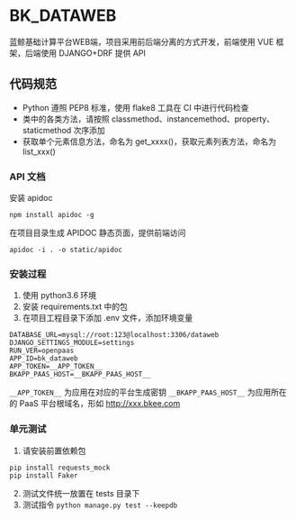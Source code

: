 # BK_DATAWEB

蓝鲸基础计算平台WEB端，项目采用前后端分离的方式开发，前端使用 VUE 框架，后端使用 DJANGO+DRF 提供 API

## 代码规范

* Python 遵照 PEP8 标准，使用 flake8 工具在 CI 中进行代码检查
* 类中的各类方法，请按照 classmethod、instancemethod、property、staticmethod 次序添加
* 获取单个元素信息方法，命名为 get_xxxx()，获取元素列表方法，命名为 list_xxx()

### API 文档

安装 apidoc 
```
npm install apidoc -g
```

在项目目录生成 APIDOC 静态页面，提供前端访问
```
apidoc -i . -o static/apidoc
```

### 安装过程

1. 使用 python3.6 环境
2. 安装 requirements.txt 中的包
3. 在项目工程目录下添加 .env 文件，添加环境变量

```
DATABASE_URL=mysql://root:123@localhost:3306/dataweb
DJANGO_SETTINGS_MODULE=settings
RUN_VER=openpaas
APP_ID=bk_dataweb
APP_TOKEN=__APP_TOKEN__
BKAPP_PAAS_HOST=__BKAPP_PAAS_HOST__
```

`__APP_TOKEN__` 为应用在对应的平台生成密钥
`__BKAPP_PAAS_HOST__` 为应用所在的 PaaS 平台根域名，形如 http://xxx.bkee.com

### 单元测试

1. 请安装前置依赖包

```
pip install requests_mock
pip install Faker
```

2. 测试文件统一放置在 tests 目录下
3. 测试指令 `python manage.py test --keepdb`
